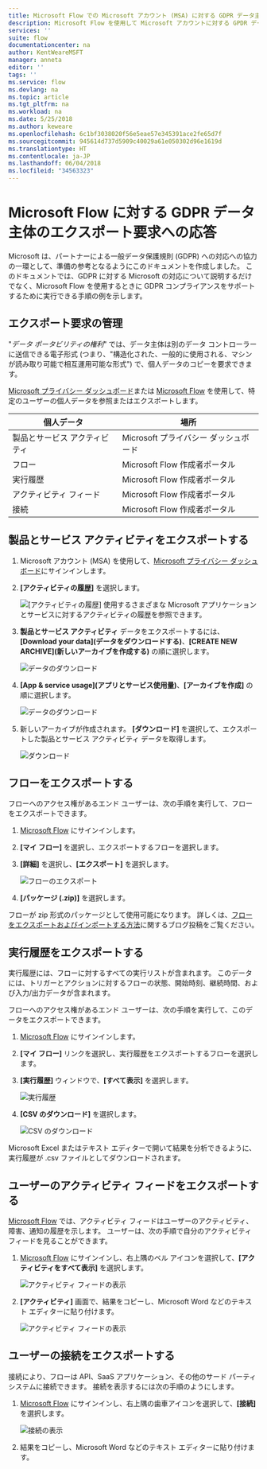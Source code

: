 ```yaml
---
title: Microsoft Flow での Microsoft アカウント (MSA) に対する GDPR データ主体のエクスポート要求 | Microsoft Docs
description: Microsoft Flow を使用して Microsoft アカウントに対する GPDR データ主体のエクスポート要求に応答する方法を説明します。
services: ''
suite: flow
documentationcenter: na
author: KentWeareMSFT
manager: anneta
editor: ''
tags: ''
ms.service: flow
ms.devlang: na
ms.topic: article
ms.tgt_pltfrm: na
ms.workload: na
ms.date: 5/25/2018
ms.author: keweare
ms.openlocfilehash: 6c1bf3038020f56e5eae57e345391ace2fe65d7f
ms.sourcegitcommit: 945614d737d5909c40029a61e050302d96e1619d
ms.translationtype: HT
ms.contentlocale: ja-JP
ms.lasthandoff: 06/04/2018
ms.locfileid: "34563323"
---
```

# <a name="responding-to-gdpr-data-subject-export-requests-for-microsoft-flow"></a>Microsoft Flow に対する GDPR データ主体のエクスポート要求への応答

Microsoft は、パートナーによる一般データ保護規則 (GDPR) への対応への協力の一環として、準備の参考となるようにこのドキュメントを作成しました。 このドキュメントでは、GDPR に対する Microsoft の対応について説明するだけでなく、Microsoft Flow を使用するときに GDPR コンプライアンスをサポートするために実行できる手順の例を示します。

## <a name="manage-export-requests"></a>エクスポート要求の管理

"*データ ポータビリティの権利*" では、データ主体は別のデータ コントローラーに送信できる電子形式 (つまり、"構造化された、一般的に使用される、マシンが読み取り可能で相互運用可能な形式") で、個人データのコピーを要求できます。

[Microsoft プライバシー ダッシュボード](https://account.microsoft.com/privacy/)または [Microsoft Flow](https://flow.microsoft.com/) を使用して、特定のユーザーの個人データを参照またはエクスポートします。

|個人データ|場所|
|-----------------|-------------------|
|製品とサービス アクティビティ|Microsoft プライバシー ダッシュボード|
|フロー|Microsoft Flow 作成者ポータル|
|実行履歴|Microsoft Flow 作成者ポータル|
|アクティビティ フィード|Microsoft Flow 作成者ポータル|
|接続|Microsoft Flow 作成者ポータル|

## <a name="export-product-and-service-activity"></a>製品とサービス アクティビティをエクスポートする

1. Microsoft アカウント (MSA) を使用して、[Microsoft プライバシー ダッシュボード](https://account.microsoft.com/privacy/)にサインインします。
1. **[アクティビティの履歴]** を選択します。

    ![[アクティビティの履歴]](./media/gdpr-dsr-export-msa/activityhistory.png) 使用するさまざまな Microsoft アプリケーションとサービスに対するアクティビティの履歴を参照できます。
1. **製品とサービス アクティビティ** データをエクスポートするには、**[Download your data]\(データをダウンロードする\)**、**[CREATE NEW ARCHIVE]\(新しいアーカイブを作成する\)** の順に選択します。

    ![データのダウンロード](./media/gdpr-dsr-export-msa/downloaddata.png)

1. **[App & service usage]\(アプリとサービス使用量\)**、**[アーカイブを作成]** の順に選択します。

    ![データのダウンロード](./media/gdpr-dsr-export-msa/create-archive.png)
1. 新しいアーカイブが作成されます。 **[ダウンロード]** を選択して、エクスポートした製品とサービス アクティビティ データを取得します。

    ![ダウンロード](./media/gdpr-dsr-export-msa/download.png)

## <a name="export-a-flow"></a>フローをエクスポートする

フローへのアクセス権があるエンド ユーザーは、次の手順を実行して、フローをエクスポートできます。

1. [Microsoft Flow](https://flow.microsoft.com/) にサインインします。

1. **[マイ フロー]** を選択し、エクスポートするフローを選択します。

1. **[詳細]** を選択し、**[エクスポート]** を選択します。

    ![フローのエクスポート](./media/gdpr-dsr-export/export-flow.png)

1. **[パッケージ (.zip)]** を選択します。

フローが zip 形式のパッケージとして使用可能になります。 詳しくは、[フローをエクスポートおよびインポートする方法](https://flow.microsoft.com/blog/import-export-bap-packages/)に関するブログ投稿をご覧ください。

## <a name="export-run-history"></a>実行履歴をエクスポートする

実行履歴には、フローに対するすべての実行リストが含まれます。 このデータには、トリガーとアクションに対するフローの状態、開始時刻、継続時間、および入力/出力データが含まれます。

フローへのアクセス権があるエンド ユーザーは、次の手順を実行して、このデータをエクスポートできます。

1. [Microsoft Flow](https://flow.microsoft.com/) にサインインします。
1. **[マイ フロー]** リンクを選択し、実行履歴をエクスポートするフローを選択します。
1. **[実行履歴]** ウィンドウで、**[すべて表示]** を選択します。

    ![実行履歴](./media/gdpr-dsr-export/run-history.png)

1. **[CSV のダウンロード]** を選択します。

    ![CSV のダウンロード](./media/gdpr-dsr-export/download-csv.png)

Microsoft Excel またはテキスト エディターで開いて結果を分析できるように、実行履歴が .csv ファイルとしてダウンロードされます。

## <a name="export-a-users-activity-feed"></a>ユーザーのアクティビティ フィードをエクスポートする

[Microsoft Flow](https://flow.microsoft.com/) では、アクティビティ フィードはユーザーのアクティビティ、障害、通知の履歴を示します。 ユーザーは、次の手順で自分のアクティビティ フィードを見ることができます。

1. [Microsoft Flow](http://flow.microsoft.com/) にサインインし、右上隅のベル アイコンを選択して、**[アクティビティをすべて表示]** を選択します。

    ![アクティビティ フィードの表示](./media/gdpr-dsr-export/show-activity-feed.png)

1. **[アクティビティ]** 画面で、結果をコピーし、Microsoft Word などのテキスト エディターに貼り付けます。

    ![アクティビティ フィードの表示](./media/gdpr-dsr-export/export-activity-feed.png)

## <a name="export-a-users-connections"></a>ユーザーの接続をエクスポートする

接続により、フローは API、SaaS アプリケーション、その他のサード パーティ システムに接続できます。 接続を表示するには次の手順のようにします。

1. [Microsoft Flow](http://flow.microsoft.com/) にサインインし、右上隅の歯車アイコンを選択して、**[接続]** を選択します。

    ![接続の表示](./media/gdpr-dsr-export/show-connections.png)
1. 結果をコピーし、Microsoft Word などのテキスト エディターに貼り付けます。
